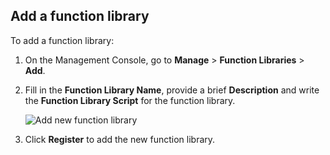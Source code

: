 
## Add a function library

To add a function library:

1. On the Management Console, go to **Manage** > **Function Libraries** >  **Add**.

2. Fill in the **Function Library Name**, provide a brief **Description** and write the **Function Library Script** for the function library.

    ![Add new function library](../../../../assets/img/guides/add-new-function-library.png)

3. Click **Register** to add the new function library.